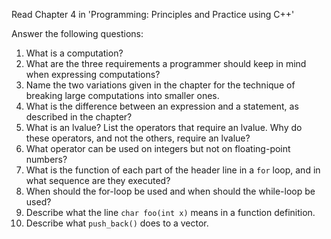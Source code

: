 Read Chapter 4 in 'Programming: Principles and Practice using C++'

Answer the following questions:

1. What is a computation?
2. What are the three requirements a programmer should keep in mind when expressing computations?
3. Name the two variations given in the chapter for the technique of breaking large computations into smaller ones.
4. What is the difference between an expression and a statement, as described in the chapter?
5. What is an lvalue? List the operators that require an lvalue. Why do these operators, and not the others, require an lvalue?
6. What operator can be used on integers but not on floating-point numbers?
7. What is the function of each part of the header line in a `for` loop, and in what sequence are they executed?
8. When should the for-loop be used and when should the while-loop be used?
9. Describe what the line `char foo(int x)` means in a function definition.
10. Describe what `push_back()` does to a vector.

